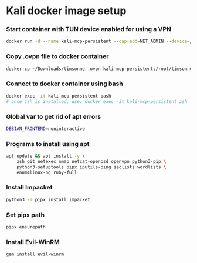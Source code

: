 
# Kali docker image setup

### Start container with TUN device enabled for using a VPN
```bash
docker run -d --name kali-mcp-persistent --cap-add=NET_ADMIN --device=/dev/net/tun kalilinux/kali-rolling sleep infinity
```

### Copy .ovpn file to docker container
```bash
docker cp ~/Downloads/timsonner.ovpn kali-mcp-persistent:/root/timsonner.ovpn
```

### Connect to docker container using bash
```bash
docker exec -it kali-mcp-persistent bash
# once zsh is installed, use: docker exec -it kali-mcp-persistent zsh
```

### Global var to get rid of apt errors
```bash
DEBIAN_FRONTEND=noninteractive
```

### Programs to install using apt
```bash
apt update && apt install -y \
	zsh git netexec nmap netcat-openbsd openvpn python3-pip \
	python3-setuptools pipx iputils-ping seclists wordlists \
	enum4linux-ng ruby-full
```

### Install Impacket
```bash
python3 -m pipx install impacket
```

### Set pipx path
```bash
pipx ensurepath
```

### Install Evil-WinRM
```bash
gem install evil-winrm
```